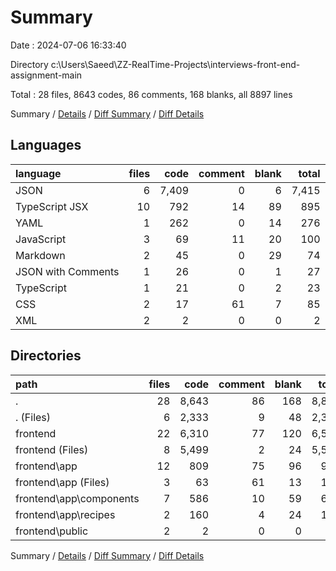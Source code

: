 # Summary

Date : 2024-07-06 16:33:40

Directory c:\\Users\\Saeed\\ZZ-RealTime-Projects\\interviews-front-end-assignment-main

Total : 28 files,  8643 codes, 86 comments, 168 blanks, all 8897 lines

Summary / [Details](details.md) / [Diff Summary](diff.md) / [Diff Details](diff-details.md)

## Languages
| language | files | code | comment | blank | total |
| :--- | ---: | ---: | ---: | ---: | ---: |
| JSON | 6 | 7,409 | 0 | 6 | 7,415 |
| TypeScript JSX | 10 | 792 | 14 | 89 | 895 |
| YAML | 1 | 262 | 0 | 14 | 276 |
| JavaScript | 3 | 69 | 11 | 20 | 100 |
| Markdown | 2 | 45 | 0 | 29 | 74 |
| JSON with Comments | 1 | 26 | 0 | 1 | 27 |
| TypeScript | 1 | 21 | 0 | 2 | 23 |
| CSS | 2 | 17 | 61 | 7 | 85 |
| XML | 2 | 2 | 0 | 0 | 2 |

## Directories
| path | files | code | comment | blank | total |
| :--- | ---: | ---: | ---: | ---: | ---: |
| . | 28 | 8,643 | 86 | 168 | 8,897 |
| . (Files) | 6 | 2,333 | 9 | 48 | 2,390 |
| frontend | 22 | 6,310 | 77 | 120 | 6,507 |
| frontend (Files) | 8 | 5,499 | 2 | 24 | 5,525 |
| frontend\\app | 12 | 809 | 75 | 96 | 980 |
| frontend\\app (Files) | 3 | 63 | 61 | 13 | 137 |
| frontend\\app\\components | 7 | 586 | 10 | 59 | 655 |
| frontend\\app\\recipes | 2 | 160 | 4 | 24 | 188 |
| frontend\\public | 2 | 2 | 0 | 0 | 2 |

Summary / [Details](details.md) / [Diff Summary](diff.md) / [Diff Details](diff-details.md)